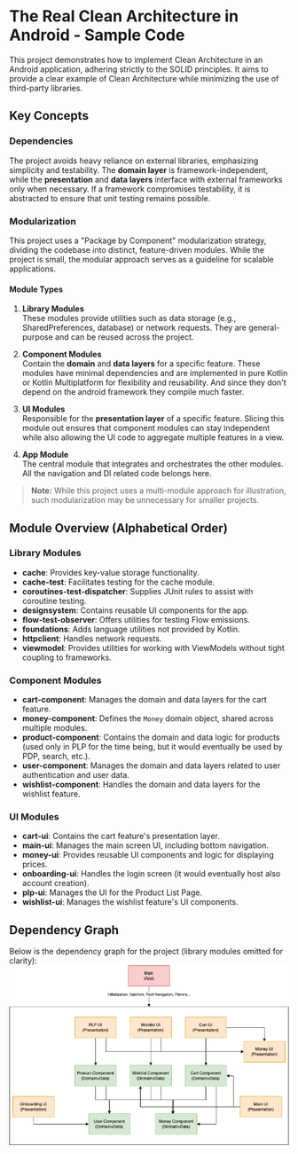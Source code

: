 # The Real Clean Architecture in Android - Sample Code

This project demonstrates how to implement Clean Architecture in an Android application, adhering strictly to the SOLID principles. It aims to provide a clear example of Clean Architecture while minimizing the use of third-party libraries.

## Key Concepts

### Dependencies

The project avoids heavy reliance on external libraries, emphasizing simplicity and testability. The **domain layer** is framework-independent, while the **presentation** and **data layers** interface with external frameworks only when necessary. If a framework compromises testability, it is abstracted to ensure that unit testing remains possible.

### Modularization

This project uses a "Package by Component" modularization strategy, dividing the codebase into distinct, feature-driven modules. While the project is small, the modular approach serves as a guideline for scalable applications.

#### Module Types

1.  **Library Modules**  
    These modules provide utilities such as data storage (e.g., SharedPreferences, database) or network requests. They are general-purpose and can be reused across the project.

2.  **Component Modules**  
    Contain the **domain** and **data layers** for a specific feature. These modules have minimal dependencies and are implemented in pure Kotlin or Kotlin Multiplatform for flexibility and reusability. And since they don't depend on the android framework they compile much faster.

3.  **UI Modules**  
    Responsible for the **presentation layer** of a specific feature.
    Slicing this module out ensures that component modules can stay independent while also allowing the UI code to aggregate multiple features in a view.

4.  **App Module**  
    The central module that integrates and orchestrates the other modules.
    All the navigation and DI related code belongs here.


> **Note:** While this project uses a multi-module approach for illustration, such modularization may be unnecessary for smaller projects.

## Module Overview (Alphabetical Order)

### Library Modules

-   **cache**: Provides key-value storage functionality.
-   **cache-test**: Facilitates testing for the cache module.
-   **coroutines-test-dispatcher**: Supplies JUnit rules to assist with coroutine testing.
-   **designsystem**: Contains reusable UI components for the app.
-   **flow-test-observer**: Offers utilities for testing Flow emissions.
-   **foundations**: Adds language utilities not provided by Kotlin.
-   **httpclient**: Handles network requests.
-   **viewmodel**: Provides utilities for working with ViewModels without tight coupling to frameworks.

### Component Modules

-   **cart-component**: Manages the domain and data layers for the cart feature.
-   **money-component**: Defines the `Money` domain object, shared across multiple modules.
-   **product-component**: Contains the domain and data logic for products (used only in PLP for the time being, but it would eventually be used by PDP, search, etc.).
-   **user-component**: Manages the domain and data layers related to user authentication and user data.
-   **wishlist-component**: Handles the domain and data layers for the wishlist feature.

### UI Modules

-   **cart-ui**: Contains the cart feature's presentation layer.
-   **main-ui**: Manages the main screen UI, including bottom navigation.
-   **money-ui**: Provides reusable UI components and logic for displaying prices.
-   **onboarding-ui**: Handles the login screen (it would eventually host also account creation).
-   **plp-ui**: Manages the UI for the Product List Page.
-   **wishlist-ui**: Manages the wishlist feature's UI components.

## Dependency Graph

Below is the dependency graph for the project (library modules omitted for clarity):
![](AndroidRealCA-Modules.png)
